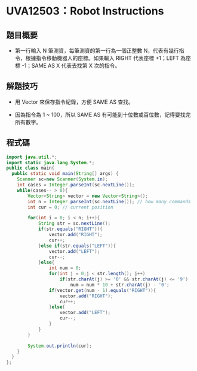 # UVA12503：Robot Instructions

## 題目概要

- 第一行輸入 N 筆測資，每筆測資的第一行為一個正整數 N，代表有幾行指令，根據指令移動機器人的座標。如果輸入 RIGHT 代表座標 +1；LEFT 為座標 -1；SAME AS X 代表去找第 X 次的指令。

## 解題技巧

- 用 Vector 來保存指令紀錄，方便 SAME AS 查找。

- 因為指令為 1 ~ 100，所以 SAME AS 有可能到十位數或百位數，記得要找完所有數字。

## 程式碼

```java
import java.util.*;
import static java.lang.System.*;
public class main{
  public static void main(String[] args) {
    Scanner sc=new Scanner(System.in);
    int cases = Integer.parseInt(sc.nextLine());
    while(cases-- > 0){
        Vector<String> vector = new Vector<String>();
        int n = Integer.parseInt(sc.nextLine()); // how many commands
        int cur = 0; // current position

        for(int i = 0; i < n; i++){
            String str = sc.nextLine();
            if(str.equals("RIGHT")){
                vector.add("RIGHT");
                cur++;
            }else if(str.equals("LEFT")){
                vector.add("LEFT");
                cur--;
            }else{
                int num = 0;
                for(int j = 0;j < str.length(); j++)
                    if(str.charAt(j) >= '0' && str.charAt(j) <= '9')
                        num = num * 10 + str.charAt(j) - '0';
                if(vector.get(num - 1).equals("RIGHT")){
                    vector.add("RIGHT");
                    cur++;
                }else{
                    vector.add("LEFT");
                    cur--;
                }
            }
        }

        System.out.println(cur);
    }
  }
};
```
